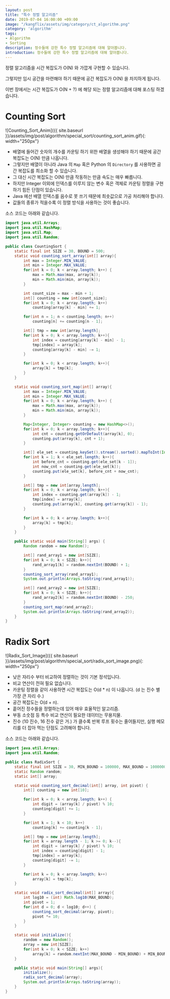 ```yaml
---
layout: post
title: "특수 정렬 알고리즘"
date: 2019-07-04 16:00:00 +09:00
image: "/kangflix/assets/img/category/ct_algorithm.png"
category: 'algorithm'
tags:
- Algorithm
- Sorting
description: 정수들에 강한 특수 정렬 알고리즘에 대해 알아봅니다.
introduction: 정수들에 강한 특수 정렬 알고리즘에 대해 알아봅니다.
---
```


정렬 알고리즘을 시간 복잡도가 O(N) 와 가깝게 구현할 수 있습니다.

그렇지만 임시 공간을 마련해야 하기 때문에 공간 복잡도가 O(N) 을 차지하게 됩니다.

이번 장에서는 시간 복잡도가 O(N + ?) 에 해당 되는 정렬 알고리즘에 대해 포스팅 하겠습니다.

# Counting Sort

![Counting_Sort_Anim]({{ site.baseurl }}/assets/img/post/algorithm/special_sort/counting_sort_anim.gif){: width="250px"}

- 배열에 들어간 숫자의 개수를 카운팅 하기 위한 배열을 생성해야 하기 때문에 공간 복잡도는 O(N) 만큼 나옵니다.
- 그렇지만 배열이 아니라 Java 의 `Map` 혹은 Python 의 `Directory` 를 사용하면 공간 복잡도를 최소화 할 수 있습니다.
- 그 대신 시간 복잡도는 O(N) 만큼 작동하는 만큼 속도는 매우 빠릅니다.
- 하지만 Integer 이외에 인덱스를 이루지 않는 변수 혹은 객체로 카운팅 정렬을 구현하기 힘든 단점이 있습니다.
- Java 에선 배열 인덱스를 음수로 못 쓰기 때문에 최솟값으로 가공 처리해야 합니다.
- 값들의 종류가 적을수록 이 정렬 방식을 사용하는 것이 좋습니다.

소스 코드는 아래와 같습니다.

```java
import java.util.Arrays;
import java.util.HashMap;
import java.util.Map;
import java.util.Random;

public class CountingSort {
    static final int SIZE = 30, BOUND = 500;
    static void counting_sort_array(int[] array){
        int max = Integer.MIN_VALUE;
        int min = Integer.MAX_VALUE;
        for(int k = 0; k < array.length; k++) {
            max = Math.max(max, array[k]);
            min = Math.min(min, array[k]);
        }

        int count_size = max - min + 1;
        int[] counting = new int[count_size];
        for(int k = 0; k < array.length; k++)
            counting[array[k] - min] += 1;

        for(int n = 1; n < counting.length; n++)
            counting[n] += counting[n - 1];

        int[] tmp = new int[array.length];
        for(int k = 0; k < array.length; k++){
            int index = counting[array[k] - min] - 1;
            tmp[index] = array[k];
            counting[array[k] - min] -= 1;
        }

        for(int k = 0; k < array.length; k++){
            array[k] = tmp[k];
        }
    }

    static void counting_sort_map(int[] array){
        int max = Integer.MIN_VALUE;
        int min = Integer.MAX_VALUE;
        for(int k = 0; k < array.length; k++) {
            max = Math.max(max, array[k]);
            min = Math.min(min, array[k]);
        }

        Map<Integer, Integer> counting = new HashMap<>();
        for(int k = 0; k < array.length; k++){
            int cnt = counting.getOrDefault(array[k], 0);
            counting.put(array[k], cnt + 1);
        }

        int[] ele_set = counting.keySet().stream().sorted().mapToInt(Integer::intValue).toArray();
        for(int k = 1; k < ele_set.length; k++){
            int before_cnt = counting.get(ele_set[k - 1]);
            int now_cnt = counting.get(ele_set[k]);
            counting.put(ele_set[k], before_cnt + now_cnt);
        }

        int[] tmp = new int[array.length];
        for(int k = 0; k < array.length; k++){
            int index = counting.get(array[k]) - 1;
            tmp[index] = array[k];
            counting.put(array[k], counting.get(array[k]) - 1);
        }

        for(int k = 0; k < array.length; k++){
            array[k] = tmp[k];
        }
    }

    public static void main(String[] args) {
        Random random = new Random();

        int[] rand_array1 = new int[SIZE];
        for(int k = 0; k < SIZE; k++){
            rand_array1[k] = random.nextInt(BOUND) + 1;
        }
        counting_sort_array(rand_array1);
        System.out.println(Arrays.toString(rand_array1));

        int[] rand_array2 = new int[SIZE];
        for(int k = 0; k < SIZE; k++){
            rand_array2[k] = random.nextInt(BOUND) - 250;
        }
        counting_sort_map(rand_array2);
        System.out.println(Arrays.toString(rand_array2));
    }
}
```

# Radix Sort

![Radix_Sort_Image]({{ site.baseurl }}/assets/img/post/algorithm/special_sort/radix_sort_image.png){: width="250px"}

- 낮은 자리수 부터 비교하여 정렬하는 것이 기본 정석입니다.
- 비교 연산이 전혀 필요 없습니다.
- 카운팅 정렬을 같이 사용하면 시간 복잡도는 O(d * n) 이 나옵니다. (d 는 진수 별 가장 큰 자리 수.)
- 공간 복잡도는 O(d + n).
- 흩어진 정수들을 정렬하는데 있어 매우 효율적인 알고리즘.
- 부동 소숫점 등 특수 비교 연산이 필요한 데이터는 무용지물.
- 진수 (10 진수, 16 진수 같은 거.) 가 클수록 반복 루프 횟수는 줄어들지만, 실행 메모리를 더 잡아 먹는 단점도 고려해야 합니다.

소스 코드는 아래와 같습니다.

```java
import java.util.Arrays;
import java.util.Random;

public class RadixSort {
    static final int SIZE = 30, MIN_BOUND = 100000, MAX_BOUND = 1000000;
    static Random random;
    static int[] array;

    static void counting_sort_decimal(int[] array, int pivot) {
        int[] counting = new int[10];

        for(int k = 0; k < array.length; k++) {
            int digit = (array[k] / pivot) % 10;
            counting[digit] += 1;
        }

        for(int k = 1; k < 10; k++)
            counting[k] += counting[k - 1];

        int[] tmp = new int[array.length];
        for(int k = array.length - 1; k >= 0; k--){
            int digit = (array[k] / pivot) % 10;
            int index = counting[digit] - 1;
            tmp[index] = array[k];
            counting[digit] -= 1;
        }

        for(int k = 0; k < array.length; k++)
            array[k] = tmp[k];
    }

    static void radix_sort_decimal(int[] array){
        int log10 = (int) Math.log10(MAX_BOUND);
        int pivot = 1;
        for(int d = 0; d < log10; d++) {
            counting_sort_decimal(array, pivot);
            pivot *= 10;
        }
    }

    static void initialize(){
        random = new Random();
        array = new int[SIZE];
        for(int k = 0; k < SIZE; k++)
            array[k] = random.nextInt(MAX_BOUND - MIN_BOUND) + MIN_BOUND;
    }

    public static void main(String[] args){
        initialize();
        radix_sort_decimal(array);
        System.out.println(Arrays.toString(array));
    }
}
```